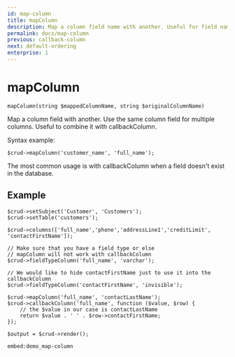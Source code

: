 ```yaml
---
id: map-column
title: mapColumn
description: Map a column field name with another. Useful for field names that doesn't exist within the database.
permalink: docs/map-column
previous: callback-column
next: default-ordering
enterprise: 1
---
```


# mapColumn

<pre><code class="language-php">mapColumn(string $mappedColumnName, string $originalColumnName)</code></pre>

Map a column field with another. Use the same column field for multiple columns. Useful to combine it with callbackColumn.

Syntax example:
<pre><code class="language-php">$crud->mapColumn('customer_name', 'full_name');</code></pre>

The most common usage is with callbackColumn when a field doesn't exist in the database.

## Example

<pre><code class="language-php">$crud->setSubject('Customer', 'Customers');
$crud->setTable('customers');

$crud->columns(['full_name','phone','addressLine1','creditLimit', 'contactFirstName']);

// Make sure that you have a field type or else
// mapColumn will not work with callbackColumn
$crud->fieldTypeColumn('full_name', 'varchar');

// We would like to hide contactFirstName just to use it into the callbackColumn
$crud->fieldTypeColumn('contactFirstName', 'invisible');

$crud->mapColumn('full_name', 'contactLastName');
$crud->callbackColumn('full_name', function ($value, $row) {
    // the $value in our case is contactLastName
    return $value . ' ' . $row->contactFirstName;
});

$output = $crud->render();</code></pre>

`embed:demo_map-column`
